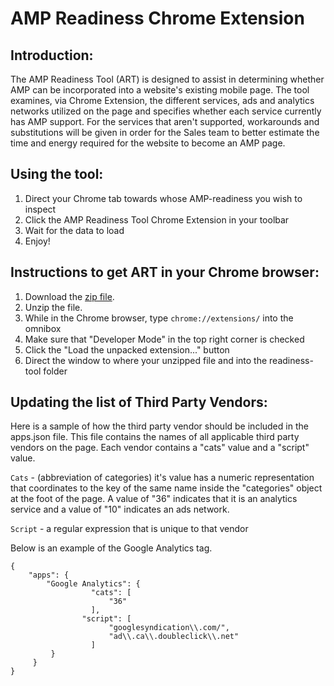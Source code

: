 
# AMP Readiness Chrome Extension

## Introduction: 
The AMP Readiness Tool (ART) is designed to assist in determining whether AMP can be incorporated into a website's existing mobile page. The tool examines, via Chrome Extension, the different services, ads and analytics networks utilized on the page and specifies whether each service currently has AMP support. For the services that aren't supported, workarounds and substitutions will be given in order for the Sales team to better estimate the time and energy required for the website to become an AMP page.

## Using the tool: 
1. Direct your Chrome tab towards whose AMP-readiness you wish to inspect
2. Click the AMP Readiness Tool Chrome Extension in your toolbar
3. Wait for the data to load
4. Enjoy!

## Instructions to get ART in your Chrome browser:
1. Download the [zip file](https://github.com/ampproject/ampbench/archive/master.zip). 
2. Unzip the file.
3. While in the Chrome browser, type `chrome://extensions/` into the omnibox
4. Make sure that "Developer Mode" in the top right corner is checked
5. Click the "Load the unpacked extension..." button 
6. Direct the window to where your unzipped file and into the readiness-tool folder

## Updating the list of Third Party Vendors:

Here is a sample of how the third party vendor should be included in the apps.json file. This file contains the names of all applicable third party vendors on the page. Each vendor contains a "cats" value and a "script" value.

`Cats` - (abbreviation of categories) it's value has a numeric representation that coordinates to the key of the same name inside the "categories" object at the foot of the page. A value of "36" indicates that it is an analytics service and a value of "10" indicates an ads network.

`Script` - a regular expression that is unique to that vendor

Below is an example of the Google Analytics tag.
```
{
    "apps": {
        "Google Analytics": {
			      "cats": [
				      "36"
			      ],
			    "script": [
				      "googlesyndication\\.com/",
				      "ad\\.ca\\.doubleclick\\.net"
			      ]
         }
     }
}
```


                  
